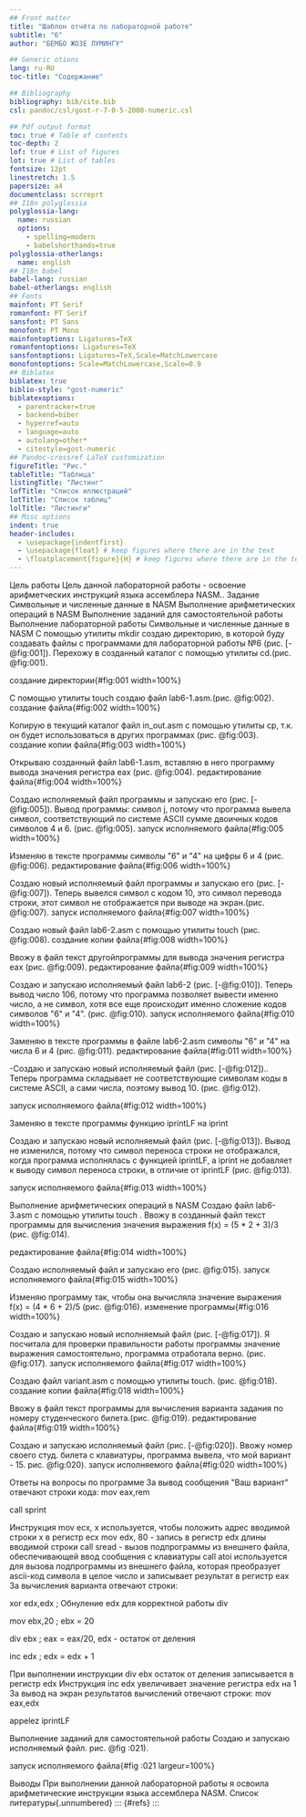```yaml
---
## Front matter
title: "Шаблон отчёта по лабораторной работе"
subtitle: "6"
author: "БЕМБО ЖОЗЕ ЛУМИНГУ"

## Generic otions
lang: ru-RU
toc-title: "Содержание"

## Bibliography
bibliography: bib/cite.bib
csl: pandoc/csl/gost-r-7-0-5-2008-numeric.csl

## Pdf output format
toc: true # Table of contents
toc-depth: 2
lof: true # List of figures
lot: true # List of tables
fontsize: 12pt
linestretch: 1.5
papersize: a4
documentclass: scrreprt
## I18n polyglossia
polyglossia-lang:
  name: russian
  options:
	- spelling=modern
	- babelshorthands=true
polyglossia-otherlangs:
  name: english
## I18n babel
babel-lang: russian
babel-otherlangs: english
## Fonts
mainfont: PT Serif
romanfont: PT Serif
sansfont: PT Sans
monofont: PT Mono
mainfontoptions: Ligatures=TeX
romanfontoptions: Ligatures=TeX
sansfontoptions: Ligatures=TeX,Scale=MatchLowercase
monofontoptions: Scale=MatchLowercase,Scale=0.9
## Biblatex
biblatex: true
biblio-style: "gost-numeric"
biblatexoptions:
  - parentracker=true
  - backend=biber
  - hyperref=auto
  - language=auto
  - autolang=other*
  - citestyle=gost-numeric
## Pandoc-crossref LaTeX customization
figureTitle: "Рис."
tableTitle: "Таблица"
listingTitle: "Листинг"
lofTitle: "Список иллюстраций"
lotTitle: "Список таблиц"
lolTitle: "Листинги"
## Misc options
indent: true
header-includes:
  - \usepackage{indentfirst}
  - \usepackage{float} # keep figures where there are in the text
  - \floatplacement{figure}{H} # keep figures where there are in the text
---
```

Цель работы
Цель данной лабораторной работы - освоение арифметческих инструкций языка ассемблера NASM..
Задание
Символьные и численные данные в NASM
Выполнение арифметических операций в NASM
Выполнение заданий для самостоятельной работы
Выполнение лабораторной работы
Символьные и численные данные в NASM
С помощью утилиты mkdir создаю директорию, в которой буду создавать файлы с программами для лабораторной работы №6 (рис. [-@fig:001]). Перехожу в созданный каталог с помощью утилиты cd.(рис. @fig:001).

создание директории{#fig:001 width=100%}

С помощью утилиты touch создаю файл lab6-1.asm.(рис. @fig:002).
создание файла{#fig:002 width=100%}

Копирую в текущий каталог файл in_out.asm с помощью утилиты cp, т.к. он будет использоваться в других программах (рис. @fig:003).
создание копии файла{#fig:003 width=100%}

Открываю созданный файл lab6-1.asm, вставляю в него программу вывода значения регистра eax (рис. @fig:004).
редактирование файла{#fig:004 width=100%}

Создаю исполняемый файл программы и запускаю его (рис. [-@fig:005]). Вывод программы: символ j, потому что программа вывела символ, соответствующий по системе ASCII сумме двоичных кодов символов 4 и 6. (рис. @fig:005).
запуск исполняемого файла{#fig:005 width=100%}

Изменяю в тексте программы символы "6" и "4" на цифры 6 и 4 (рис. @fig:006).
редактирование файла{#fig:006 width=100%}

Создаю новый исполняемый файл программы и запускаю его (рис. [-@fig:007]). Теперь вывелся символ с кодом 10, это символ перевода строки, этот символ не отображается при выводе на экран.(рис. @fig:007).
запуск исполняемого файла{#fig:007 width=100%}

Создаю новый файл lab6-2.asm с помощью утилиты touch (рис. @fig:008).
создание копии файла{#fig:008 width=100%}

Ввожу в файл текст другойпрограммы для вывода значения регистра eax (рис. @fig:009).
редактирование файла{#fig:009 width=100%}

Создаю и запускаю исполняемый файл lab6-2 (рис. [-@fig:010]). Теперь вывод число 106, потому что программа позволяет вывести именно число, а не символ, хотя все еще происходит именно сложение кодов символов "6" и "4". (рис. @fig:010).
запуск исполняемого файла{#fig:010 width=100%}

Заменяю в тексте программы в файле lab6-2.asm символы "6" и "4" на числа 6 и 4 (рис. @fig:011).
редактирование файла{#fig:011 width=100%}

-Создаю и запускаю новый исполняемый файл (рис. [-@fig:012]).. Теперь программа складывает не соответствующие символам коды в системе ASCII, а сами числа, поэтому вывод 10. (рис. @fig:012).

запуск исполняемого файла{#fig:012 width=100%}

Заменяю в тексте программы функцию iprintLF на iprint

Создаю и запускаю новый исполняемый файл (рис. [-@fig:013]). Вывод не изменился, потому что символ переноса строки не отображался, когда программа исполнялась с функцией iprintLF, а iprint не добавляет к выводу символ переноса строки, в отличие от iprintLF (рис. @fig:013).

запуск исполняемого файла{#fig:013 width=100%}

Выполнение арифметических операций в NASM
Создаю файл lab6-3.asm с помощью утилиты touch . Ввожу в созданный файл текст программы для вычисления значения выражения f(x) = (5 * 2 + 3)/3 (рис. @fig:014).

редактирование файла{#fig:014 width=100%}

Создаю исполняемый файл и запускаю его (рис. @fig:015).
запуск исполняемого файла{#fig:015 width=100%}

Изменяю программу так, чтобы она вычисляла значение выражения f(x) = (4 * 6 + 2)/5 (рис. @fig:016).
изменение программы{#fig:016 width=100%}

Создаю и запускаю новый исполняемый файл (рис. [-@fig:017]). Я посчитала для проверки правильности работы программы значение выражения самостоятельно, программа отработала верно. (рис. @fig:017).
запуск исполняемого файла{#fig:017 width=100%}

Создаю файл variant.asm с помощью утилиты touch. (рис. @fig:018).
создание копии файла{#fig:018 width=100%}

Ввожу в файл текст программы для вычисления варианта задания по номеру студенческого билета.(рис. @fig:019).
редактирование файла{#fig:019 width=100%}

Создаю и запускаю исполняемый файл (рис. [-@fig:020]). Ввожу номер своего студ. билета с клавиатуры, программа вывела, что мой вариант - 15. рис. @fig:020).
запуск исполняемого файла{#fig:020 width=100%}

Ответы на вопросы по программе
За вывод сообщения "Ваш вариант" отвечают строки кода:
mov eax,rem

call sprint

Инструкция mov ecx, x используется, чтобы положить адрес вводимой строки x в регистр ecx mov edx, 80 - запись в регистр edx длины вводимой строки call sread - вызов подпрограммы из внешнего файла, обеспечивающей ввод сообщения с клавиатуры
call atoi используется для вызова подпрограммы из внешнего файла, которая преобразует ascii-код символа в целое число и записывает результат в регистр eax
За вычисления варианта отвечают строки:

xor edx,edx ; Обнуление edx для корректной работы div

mov ebx,20 ; ebx = 20

div ebx ; eax = eax/20, edx - остаток от деления

inc edx ; edx = edx + 1

При выполнении инструкции div ebx остаток от деления записывается в регистр edx
Инструкция inc edx увеличивает значение регистра edx на 1
За вывод на экран результатов вычислений отвечают строки:
mov eax,edx

appelez iprintLF

Выполнение заданий для самостоятельной работы
Создаю и запускаю исполняемый файл. рис. @fig :021).

запуск исполняемого файла{#fig :021 largeur=100%}

Выводы
При выполнении данной лабораторной работы я освоила арифметические инструкции языка ассемблера NASM.
Список литературы{.unnumbered}
::: {#refs} :::
